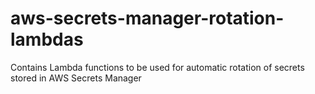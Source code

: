 # aws-secrets-manager-rotation-lambdas
Contains Lambda functions to be used for automatic rotation of secrets stored in AWS Secrets Manager
